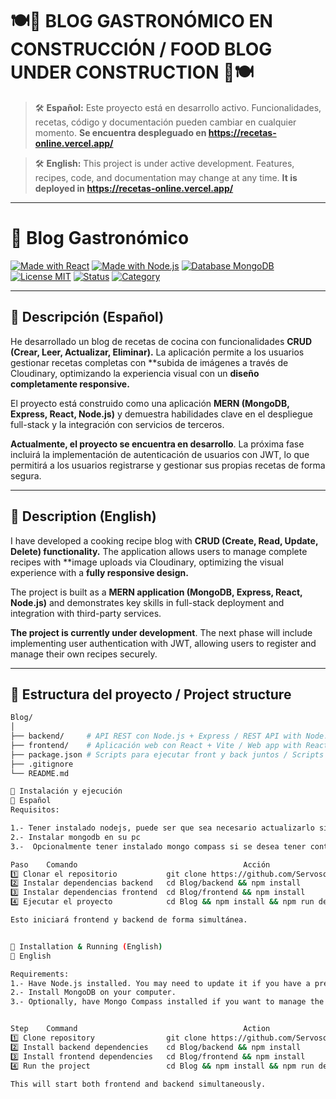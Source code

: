 # 🍽️🚧 **BLOG GASTRONÓMICO EN CONSTRUCCIÓN / FOOD BLOG UNDER CONSTRUCTION** 🚧🍽️

> 🛠️ **Español:** Este proyecto está en desarrollo activo. Funcionalidades, recetas, código y documentación pueden cambiar en cualquier momento. **Se encuentra despleguado en https://recetas-online.vercel.app/**
 
> 🛠️ **English:** This project is under active development. Features, recipes, code, and documentation may change at any time.  **It is deployed in https://recetas-online.vercel.app/**

---

# 🥗 Blog Gastronómico

[![Made with React](https://img.shields.io/badge/Frontend-React-blue?logo=react)](https://react.dev/)
[![Made with Node.js](https://img.shields.io/badge/Backend-Node.js-green?logo=node.js)](https://nodejs.org/)
[![Database MongoDB](https://img.shields.io/badge/Database-MongoDB-brightgreen?logo=mongodb)](https://www.mongodb.com/)
[![License MIT](https://img.shields.io/badge/License-MIT-yellow.svg)](LICENSE)
[![Status](https://img.shields.io/badge/Status-En%20Construcción-orange)](#)
[![Category](https://img.shields.io/badge/Category-Food%20Blog-red)](#)

---

## 📌 Descripción (Español)
He desarrollado un blog de recetas de cocina con funcionalidades **CRUD (Crear, Leer, Actualizar, Eliminar).** La aplicación permite a los usuarios gestionar recetas completas con **subida de imágenes a través de Cloudinary, optimizando la experiencia visual con un **diseño completamente responsive.**

El proyecto está construido como una aplicación **MERN (MongoDB, Express, React, Node.js)** y demuestra habilidades clave en el despliegue full-stack y la integración con servicios de terceros.

**Actualmente, el proyecto se encuentra en desarrollo**. La próxima fase incluirá la implementación de autenticación de usuarios con JWT, lo que permitirá a los usuarios registrarse y gestionar sus propias recetas de forma segura.

---

## 📌 Description (English)
I have developed a cooking recipe blog with **CRUD (Create, Read, Update, Delete) functionality.** The application allows users to manage complete recipes with **image uploads via Cloudinary, optimizing the visual experience with a **fully responsive design.**

The project is built as a **MERN application (MongoDB, Express, React, Node.js)** and demonstrates key skills in full-stack deployment and integration with third-party services.

**The project is currently under development**. The next phase will include implementing user authentication with JWT, allowing users to register and manage their own recipes securely.



---

## 📂 Estructura del proyecto / Project structure

```bash
Blog/
│
├── backend/     # API REST con Node.js + Express / REST API with Node.js + Express
├── frontend/    # Aplicación web con React + Vite / Web app with React + Vite
├── package.json # Scripts para ejecutar front y back juntos / Scripts to run both
├── .gitignore
└── README.md

🚀 Instalación y ejecución
📜 Español
Requisitos:

1.- Tener instalado nodejs, puede ser que sea necesario actualizarlo si la lo tienes instalado previamente
2.- Instalar mongodb en su pc
3.-  Opcionalmente tener instalado mongo compass si se desea tener control sobre la colección creada y crear una conexión con la bbdd mi_blog en la URI mongodb://localhost:27017 que suele venir por defecto

Paso	Comando                                     Acción
1️⃣ Clonar el repositorio	        git clone https://github.com/ServosoftOnline/Blog.git
2️⃣ Instalar dependencias backend	cd Blog/backend && npm install
3️⃣ Instalar dependencias frontend	cd Blog/frontend && npm install
4️⃣ Ejecutar el proyecto	        cd Blog && npm install && npm run dev

Esto iniciará frontend y backend de forma simultánea.


🚀 Installation & Running (English)
📜 English

Requirements:
1.- Have Node.js installed. You may need to update it if you have a previous version installed.
2.- Install MongoDB on your computer.
3.- Optionally, have Mongo Compass installed if you want to manage the created collection and connect to the mi_blog database at the default URI: mongodb://localhost:27017


Step	Command                                     Action
1️⃣ Clone repository	            git clone https://github.com/ServosoftOnline/Blog.git
2️⃣ Install backend dependencies	cd Blog/backend && npm install
3️⃣ Install frontend dependencies	cd Blog/frontend && npm install
4️⃣ Run the project	                cd Blog && npm install && npm run dev

This will start both frontend and backend simultaneously.